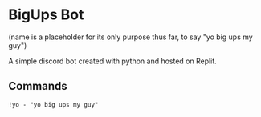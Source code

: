 # BigUps Bot 
(name is a placeholder for its only purpose thus far, to say "yo big ups my guy")

A simple discord bot created with python and hosted on Replit.

## Commands
    
    !yo - "yo big ups my guy"
    
